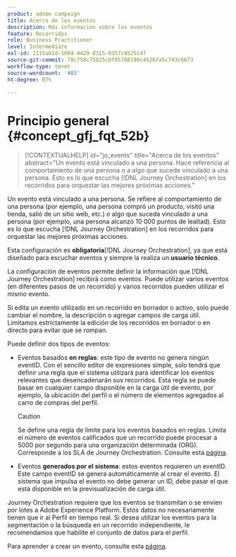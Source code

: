 ```yaml
---
product: adobe campaign
title: Acerca de los eventos
description: Más información sobre los eventos
feature: Recorridos
role: Business Practitioner
level: Intermediate
exl-id: 2115ab1d-1084-4429-8315-0357c8525c47
source-git-commit: 78c758c75825c0f85788190c4526fa5c743c6673
workflow-type: tm+mt
source-wordcount: '403'
ht-degree: 87%

---
```


# Principio general {#concept_gfj_fqt_52b}

>[!CONTEXTUALHELP]
>id="jo_events"
>title="Acerca de los eventos"
>abstract="Un evento está vinculado a una persona. Hace referencia al comportamiento de una persona o a algo que sucede vinculado a una persona. Esto es lo que escucha [!DNL Journey Orchestration] en los recorridos para orquestar las mejores próximas acciones."

Un evento está vinculado a una persona. Se refiere al comportamiento de una persona (por ejemplo, una persona compró un producto, visitó una tienda, salió de un sitio web, etc.) o algo que suceda vinculado a una persona (por ejemplo, una persona alcanzó 10 000 puntos de lealtad). Esto es lo que escucha [!DNL Journey Orchestration] en los recorridos para orquestar las mejores próximas acciones.

Esta configuración es **obligatoria**[!DNL Journey Orchestration], ya que está diseñado para escuchar eventos y siempre la realiza un **usuario técnico**.

La configuración de eventos permite definir la información que [!DNL Journey Orchestration] recibirá como eventos. Puede utilizar varios eventos (en diferentes pasos de un recorrido) y varios recorridos pueden utilizar el mismo evento.

Si edita un evento utilizado en un recorrido en borrador o activo, solo puede cambiar el nombre, la descripción o agregar campos de carga útil. Limitamos estrictamente la edición de los recorridos en borrador o en directo para evitar que se rompan.

Puede definir dos tipos de eventos:

* Eventos basados **en reglas**: este tipo de evento no genera ningún eventID. Con el sencillo editor de expresiones simple, solo tendrá que definir una regla que el sistema utilizará para identificar los eventos relevantes que desencadenarán sus recorridos. Esta regla se puede basar en cualquier campo disponible en la carga útil de evento, por ejemplo, la ubicación del perfil o el número de elementos agregados al carro de compras del perfil.

   >[!CAUTION]
   >
   >Se define una regla de límite para los eventos basados en reglas. Limita el número de eventos calificados que un recorrido puede procesar a 5000 por segundo para una organización determinada (ORG). Corresponde a los SLA de Journey Orchestration. Consulte esta [página](https://helpx.adobe.com/legal/product-descriptions/journey-orchestration.html).

* Eventos **generados por el sistema**: estos eventos requieren un eventID. Este campo eventID se genera automáticamente al crear el evento. El sistema que impulsa el evento no debe generar un ID, debe pasar el que está disponible en la previsualización de carga útil.

Journey Orchestration requiere que los eventos se transmitan o se envíen por lotes a Adobe Experience Platform. Estos datos no necesariamente tienen que ir al Perfil en tiempo real. Si desea utilizar los eventos para la segmentación o la búsqueda en un recorrido independiente, le recomendamos que habilite el conjunto de datos para el perfil.

Para aprender a crear un evento, consulte esta [página](../event/about-creating.md).
